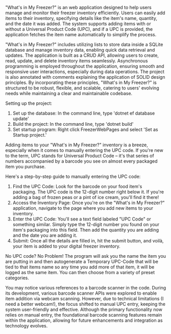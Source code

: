 
"What's in My Freezer?" is an web application designed to help users manage and monitor their freezer inventory efficiently. Users can easily add items to their inventory, specifying details like the item's name, quantity, and the date it was added. The system supports adding items with or without a Universal Product Code (UPC), and if a UPC is provided, the application fetches the item name automatically to simplify the process.

"What's in My Freezer?" includes utilizing lists to store data inside a SQLite database and manage inventory data, enabling quick data retrieval and updates. The application is built as a CRUD API, allowing users to create, read, update, and delete inventory items seamlessly. Asynchronous programming is employed throughout the application, ensuring smooth and responsive user interactions, especially during data operations.
The project is also annotated with comments explaining the application of SOLID design principles. By incorporating these principles, "What's in My Freezer?" is structured to be robust, flexible, and scalable, catering to users' evolving needs while maintaining a clear and maintainable codebase.

Setting up the project:
1) Set up the database: In the command line, type 'dotnet ef database update'
2) Build the project: In the command line, type 'dotnet build'
3) Set startup program: Right click FreezerWebPages and select 'Set as Startup project.'
   
Adding items to your "What's in My Freezer?" inventory is a breeze, especially when it comes to manually entering the UPC code. If you're new to the term, UPC stands for Universal Product Code – it's that series of numbers accompanied by a barcode you see on almost every packaged item you purchase.

Here's a step-by-step guide to manually entering the UPC code:
1) Find the UPC Code: Look for the barcode on your food item's packaging. The UPC code is the 12-digit number right below it. If you're adding a bag of frozen peas or a pint of ice cream, you'll find it there!
2) Access the Inventory Page: Once you're on the "What's in My Freezer?" application, navigate to the page where you add new items to your inventory.
3) Enter the UPC Code: You'll see a text field labeled "UPC Code" or something similar. Simply type the 12-digit number you found on your item's packaging into this field. Then add the quantity you are adding and the date you are adding it. 
4) Submit: Once all the details are filled in, hit the submit button, and voilà, your item is added to your digital freezer inventory.

No UPC code? No Problem! The program will ask you the name the item you are putting in and then autogenerate a Temporary UPC-Code that will be tied to that items name so any time you add more of that item, it will be logged as the same item. You can then choose from a variety of preset categories. 


You may notice various references to a barcode scanner in the code. During its development, various barcode scanner APIs were explored to enable item addition via webcam scanning. However, due to technical limitations (I need a better webcam!), the focus shifted to manual UPC entry, keeping the system user-friendly and effective. Although the primary functionality now relies on manual entry, the foundational barcode scanning features remain within the application, allowing for future enhancements and integration as technology evolves.
